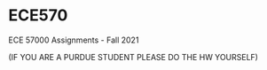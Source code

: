 # ECE570

ECE 57000 Assignments - Fall 2021

(IF YOU ARE A PURDUE STUDENT PLEASE DO THE HW YOURSELF)
